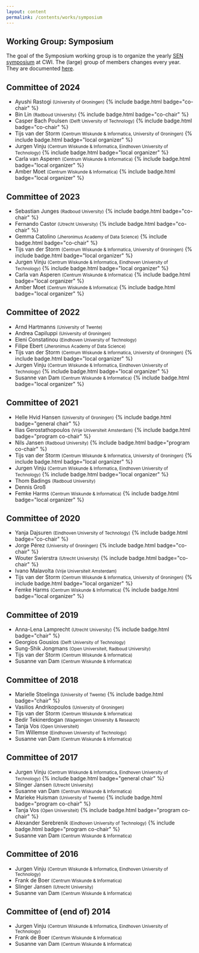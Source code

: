 ```yaml
---
layout: content
permalink: /contents/works/symposium
---
```


## Working Group: Symposium

The goal of the Symposium working group is to organize the yearly [SEN symposium](http://www.sen-symposium.nl) at CWI.
The (large) group of members changes every year. They are documented [here](https://www.sen-symposium.nl/about/).

## Committee of 2024

* Ayushi Rastogi <span style="font-size: smaller;">(University of Groningen)</span> {% include badge.html badge="co-chair" %}
* Bin Lin <span style="font-size: smaller;">(Radboud University)</span> {% include badge.html badge="co-chair" %}
* Casper Bach Poulsen <span style="font-size: smaller;">(Delft University of Technology)</span> {% include badge.html badge="co-chair" %}
* Tijs van der Storm <span style="font-size: smaller;">(Centrum Wiskunde & Informatica, University of Groningen)</span> {% include badge.html badge="local organizer" %}
* Jurgen Vinju <span style="font-size: smaller;">(Centrum Wiskunde & Informatica, Eindhoven University of Technology)</span> {% include badge.html badge="local organizer" %}
* Carla van Asperen <span style="font-size: smaller;">(Centrum Wiskunde & Informatica)</span> {% include badge.html badge="local organizer" %}
* Amber Moet <span style="font-size: smaller;">(Centrum Wiskunde & Informatica)</span> {% include badge.html badge="local organizer" %}

## Committee of 2023

* Sebastian Junges <span style="font-size: smaller;">(Radboud University)</span> {% include badge.html badge="co-chair" %}
* Fernando Castor <span style="font-size: smaller;">(Utrecht University)</span> {% include badge.html badge="co-chair" %}
* Gemma Catolino <span style="font-size: smaller;">(Jheronimus Academy of Data Science)</span> {% include badge.html badge="co-chair" %}
* Tijs van der Storm <span style="font-size: smaller;">(Centrum Wiskunde & Informatica, University of Groningen)</span> {% include badge.html badge="local organizer" %}
* Jurgen Vinju <span style="font-size: smaller;">(Centrum Wiskunde & Informatica, Eindhoven University of Technology)</span> {% include badge.html badge="local organizer" %}
* Carla van Asperen <span style="font-size: smaller;">(Centrum Wiskunde & Informatica)</span> {% include badge.html badge="local organizer" %}
* Amber Moet <span style="font-size: smaller;">(Centrum Wiskunde & Informatica)</span> {% include badge.html badge="local organizer" %}

## Committee of 2022

* Arnd Hartmanns <span style="font-size: smaller;">(University of Twente)</span>
* Andrea Capiluppi <span style="font-size: smaller;">(University of Groningen)</span>
* Eleni Constatinou <span style="font-size: smaller;">(Eindhoven University of Technology)</span>
* Filipe Ebert <span style="font-size: smaller;">(Jheronimus Academy of Data Science)</span>
* Tijs van der Storm <span style="font-size: smaller;">(Centrum Wiskunde & Informatica, University of Groningen)</span> {% include badge.html badge="local organizer" %}
* Jurgen Vinju <span style="font-size: smaller;">(Centrum Wiskunde & Informatica, Eindhoven University of Technology)</span> {% include badge.html badge="local organizer" %}
* Susanne van Dam <span style="font-size: smaller;">(Centrum Wiskunde & Informatica)</span> {% include badge.html badge="local organizer" %}

## Committee of 2021

* Helle Hvid Hansen <span style="font-size: smaller;">(University of Groningen)</span> {% include badge.html badge="general chair" %}
* Ilias Gerostathopoulos <span style="font-size: smaller;">(Vrije Universiteit Amsterdam)</span> {% include badge.html badge="program co-chair" %}
* Nils Jansen <span style="font-size: smaller;">(Radboud University)</span> {% include badge.html badge="program co-chair" %}
* Tijs van der Storm <span style="font-size: smaller;">(Centrum Wiskunde & Informatica, University of Groningen)</span> {% include badge.html badge="local organizer" %}
* Jurgen Vinju <span style="font-size: smaller;">(Centrum Wiskunde & Informatica, Eindhoven University of Technology)</span> {% include badge.html badge="local organizer" %}
* Thom Badings <span style="font-size: smaller;">(Radboud University)</span>
* Dennis Groß
* Femke Harms <span style="font-size: smaller;">(Centrum Wiskunde & Informatica)</span> {% include badge.html badge="local organizer" %}

## Committee of 2020

* Yanja Dajsuren <span style="font-size: smaller;">(Eindhoven University of Technology)</span> {% include badge.html badge="co-chair" %}
* Jorge Pérez <span style="font-size: smaller;">(University of Groningen)</span> {% include badge.html badge="co-chair" %}
* Wouter Swierstra <span style="font-size: smaller;">(Utrecht University)</span> {% include badge.html badge="co-chair" %}
* Ivano Malavolta <span style="font-size: smaller;">(Vrije Universiteit Amsterdam)</span>
* Tijs van der Storm <span style="font-size: smaller;">(Centrum Wiskunde & Informatica, University of Groningen)</span> {% include badge.html badge="local organizer" %}
* Femke Harms <span style="font-size: smaller;">(Centrum Wiskunde & Informatica)</span> {% include badge.html badge="local organizer" %}

## Committee of 2019

* Anna-Lena Lamprecht <span style="font-size: smaller;">(Utrecht University)</span> {% include badge.html badge="chair" %}
* Georgios Gousios <span style="font-size: smaller;">(Delft University of Technology)</span>
* Sung-Shik Jongmans <span style="font-size: smaller;">(Open Universiteit, Radboud University)</span>
* Tijs van der Storm <span style="font-size: smaller;">(Centrum Wiskunde & Informatica)</span>
* Susanne van Dam <span style="font-size: smaller;">(Centrum Wiskunde & Informatica)</span>

## Committee of 2018

* Marielle Stoelinga <span style="font-size: smaller;">(University of Twente)</span> {% include badge.html badge="chair" %}
* Vasilios Andrikopoulos <span style="font-size: smaller;">(University of Groningen)</span>
* Tijs van der Storm <span style="font-size: smaller;">(Centrum Wiskunde & Informatica)</span>
* Bedir Tekinerdogan <span style="font-size: smaller;">(Wageningen University & Research)</span>
* Tanja Vos <span style="font-size: smaller;">(Open Universiteit)</span>
* Tim Willemse <span style="font-size: smaller;">(Eindhoven University of Technology)</span>
* Susanne van Dam <span style="font-size: smaller;">(Centrum Wiskunde & Informatica)</span>

## Committee of 2017

* Jurgen Vinju <span style="font-size: smaller;">(Centrum Wiskunde & Informatica, Eindhoven University of Technology)</span> {% include badge.html badge="general chair" %}
* Slinger Jansen <span style="font-size: smaller;">(Utrecht University)</span>
* Susanne van Dam <span style="font-size: smaller;">(Centrum Wiskunde & Informatica)</span>
* Marieke Huisman <span style="font-size: smaller;">(University of Twente)</span> {% include badge.html badge="program co-chair" %}
* Tanja Vos <span style="font-size: smaller;">(Open Universiteit)</span> {% include badge.html badge="program co-chair" %}
* Alexander Serebrenik <span style="font-size: smaller;">(Eindhoven University of Technology)</span> {% include badge.html badge="program co-chair" %}
* Susanne van Dam <span style="font-size: smaller;">(Centrum Wiskunde & Informatica)</span>

## Committee of 2016

* Jurgen Vinju <span style="font-size: smaller;">(Centrum Wiskunde & Informatica, Eindhoven University of Technology)</span>
* Frank de Boer <span style="font-size: smaller;">(Centrum Wiskunde & Informatica)</span>
* Slinger Jansen <span style="font-size: smaller;">(Utrecht University)</span>
* Susanne van Dam <span style="font-size: smaller;">(Centrum Wiskunde & Informatica)</span>

## Committee of (end of) 2014

* Jurgen Vinju <span style="font-size: smaller;">(Centrum Wiskunde & Informatica, Eindhoven University of Technology)</span>
* Frank de Boer <span style="font-size: smaller;">(Centrum Wiskunde & Informatica)</span>
* Susanne van Dam <span style="font-size: smaller;">(Centrum Wiskunde & Informatica)</span>
